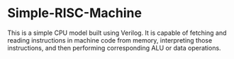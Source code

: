 # Simple-RISC-Machine
This is a simple CPU model built using Verilog. It is capable of fetching and 
reading instructions in machine code from memory, interpreting those instructions,
and then performing corresponding ALU or data operations.
